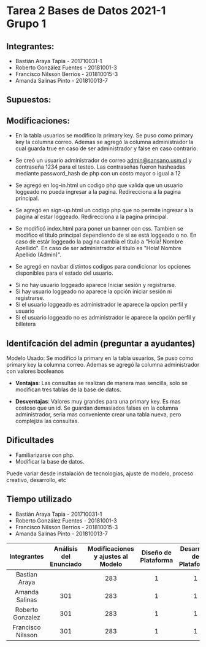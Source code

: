 # Tarea 2 Bases de Datos 2021-1 Grupo 1

## Integrantes:
* Bastián Araya Tapia - 201710031-1
* Roberto González Fuentes - 20181001-3
* Francisco Nilsson Berrios - 201810015-3
* Amanda Salinas Pinto - 201810013-7

## Supuestos:

## Modificaciones:
* En la tabla usuarios se modifico la primary key. Se puso como primary key la columna correo. Ademas se agregó la columna administrador la cual guarda true en caso de ser administrador y false en caso contrario. 

* Se creó un usuario administrador de correo admin@sansano.usm.cl y contraseña 1234 para el testeo. 
Las contraseñas fueron hasheadas mediante password_hash de php con un costo mayor o igual a 12

* Se agregó en log-in.html un codigo php que valida que un usuario loggeado no pueda ingresar a la pagina. Redirecciona a la pagina principal.

* Se agregó en sign-up.html un codigo php que no permite ingresar a la pagina al estar loggeado. Redirecciona a la pagina principal.

* Se modificó index.html para poner un banner con css. Tambien se modifico el titulo principal dependiendo de si se está loggeado o no. En caso de estár loggeado la pagina cambia el titulo a "Hola! Nombre Apellido". En caso de ser administrador el titulo es "Hola! Nombre Apellido (Admin)". 

* Se agregó en navbar distintos codigos para condicionar los opciones disponibles para el estado del usuario.
- Si no hay usuario loggeado aparece Iniciar sesión y registrarse.
- Si hay usuario loggeado no aparece la opción iniciar sesión ni registrarse.
- Si el usuario loggeado es administrador le aparece la opcion perfil y usuario
- Si el usuario loggeado no es administrador le aparece la opción perfil y billetera

## Identifcación del admin (preguntar a ayudantes)
Modelo Usado:  Se modificó la primary en la tabla usuarios, Se puso como primary key la columna correo. Ademas se agregó la columna administrador con valores booleanos 

* __Ventajas__: Las consultas se realizan de manera mas sencilla, solo se modifican tres tablas de la base de datos. 

* __Desventajas__: Valores muy grandes para una primary key. Es mas costoso que un id. Se guardan demasiados falses en la columna administrador, seria mas conveniente crear una tabla nueva, pero complejiza las consultas. 

## Dificultades
*  Familiarizarse con php.
*  Modificar la base de datos.

Puede variar desde instalación de tecnologías, ajuste de modelo, proceso creativo,
desarrollo, etc

## Tiempo utilizado
* Bastián Araya Tapia - 201710031-1 
* Roberto González Fuentes - 20181001-3 
* Francisco Nilsson Berrios - 201810015-3 
* Amanda Salinas Pinto - 201810013-7 

| Integrantes       | Análisis del Enunciado  | Modificaciones y ajustes al Modelo  | Diseño de Plataforma | Desarrollo de Plataforma | Pruebas Finales|
| :---:             | :-:                     | :-:                                 | :-:                  | :-:                      | :-:            |
| Bastian Araya     |                         | 283                                 |1                     |1                         |1               |
| Amanda Salinas    | 301                     | 283                                 |1                     |1                         |1               |
| Roberto Gonzalez  | 301                     | 283                                 |1                     |1                         |1               |
| Francisco Nilsson | 301                     | 283                                 |1                     |1                         |1               |


